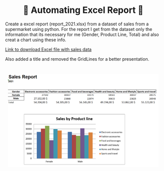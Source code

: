 <h1 align="center">📄 Automating Excel Report 📄</h1>

<p>Create a excel report (report_2021.xlsx) from a dataset of sales from a supermarket using python.
For the report I get from the dataset only the information that its necessary for me (Gender, Product Line, Total) and also creat a chart using these info.</p>

  <a href="https://www.kaggle.com/datasets/aungpyaeap/supermarket-sales">Link to download Excel file with sales data</a>
  
<p>Also added a title and removed the GridLines for a better presentation.</p>

<h1 align="center">
  <img height="300em" alt="Report" title="Report" src="./screenschots/report_photo.png"/>
</h1>

